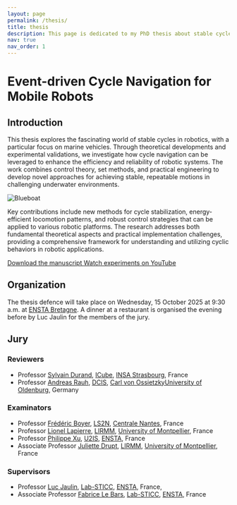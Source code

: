 ```yaml
---
layout: page
permalink: /thesis/
title: thesis
description: This page is dedicated to my PhD thesis about stable cycles for mobile robots navigation
nav: true
nav_order: 1
---
```


# Event-driven Cycle Navigation for Mobile Robots

## Introduction

This thesis explores the fascinating world of stable cycles in robotics, with a particular focus on marine vehicles. Through theoretical developments and experimental validations, we investigate how cycle navigation can be leveraged to enhance the efficiency and reliability of robotic systems. The work combines control theory, set methods, and practical engineering to develop novel approaches for achieving stable, repeatable motions in challenging underwater environments.

<img src="../../assets/img/blueboat.png" alt="Blueboat" class="img-fluid mb-3">

Key contributions include new methods for cycle stabilization, energy-efficient locomotion patterns, and robust control strategies that can be applied to various robotic platforms. The research addresses both fundamental theoretical aspects and practical implementation challenges, providing a comprehensive framework for understanding and utilizing cyclic behaviors in robotic applications.

<!-- Put buttons side by side and at the center -->

<div class="d-flex justify-content-center">
    <a href="../../assets/pdf/thesis.pdf" class="btn btn-primary mb-3 mx-2" target="_blank">
        <i class="fa-solid fa-file-pdf"></i> Download the manuscript
    </a>
    <a href="https://youtu.be/MDJ6iHYhxyM" class="btn btn-primary mb-3 mx-2" target="_blank">
        <i class="fa-brands fa-youtube"></i> Watch experiments on YouTube
    </a>
</div>

## Organization

The thesis defence will take place on Wednesday, 15 October 2025 at 9:30 a.m. at [ENSTA Bretagne](https://maps.app.goo.gl/ZE44hDHSAHqKqASJ7). A dinner at a restaurant is organised the evening before by Luc Jaulin for the members of the jury.

## Jury

### Reviewers

- Professor [Sylvain Durand](https://sylvain.durandchamontin.fr/), [ICube](https://icube.unistra.fr/), [INSA Strasbourg](https://www.insa-strasbourg.fr/fr/), France
- Professor [Andreas Rauh](https://www.interval-methods.de/), [DCIS](https://uol.de/en/computingscience/dcis), [Carl von OssietzkyUniversity of Oldenburg](https://uol.de/en), Germany

### Examinators

- Professor [Frédéric Boyer](https://www.imt-atlantique.fr/fr/personne/frederic-boyer), [LS2N](https://www.ls2n.fr/), [Centrale Nantes](https://www.ec-nantes.fr/english-version), France
- Professor [Lionel Lapierre](https://www.ensta-bretagne.fr/lapierre/), [LIRMM](https://www.lirmm.fr/), [University of Montpellier](https://www.umontpellier.fr/), France
- Professor [Philippe Xu](https://perso.ensta-paris.fr/~philippe.xu/), [U2IS](http://u2is.ensta-paris.fr/), [ENSTA](https://www.ensta-paris.fr/), France
- Associate Professor [Juliette Drupt](https://scholar.google.com/citations?user=NCVrNhIAAAAJ&hl=fr), [LIRMM](https://www.lirmm.fr/), [University of Montpellier](https://www.umontpellier.fr/), France

### Supervisors

- Professor [Luc Jaulin](https://www.ensta-bretagne.fr/jaulin/), [Lab-STICC](https://labsticc.fr/fr), [ENSTA](https://ensta-bretagne.fr), France,
- Associate Professor [Fabrice Le Bars](https://www.ensta-bretagne.fr/lebars/), [Lab-STICC](https://labsticc.fr/fr), [ENSTA](https://ensta-bretagne.fr), France
